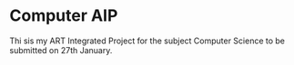 # Computer AIP
Thi sis my ART Integrated Project for the subject Computer Science to be submitted on 27th January.
